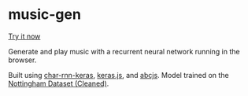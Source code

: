 music-gen
=========

[Try it now](https://ekzhang.github.io/music-gen/)

Generate and play music with a recurrent neural network running in the browser.

Built using [char-rnn-keras](https://github.com/ekzhang/char-rnn-keras), [keras.js](https://transcranial.github.io/keras-js), and [abcjs](https://abcjs.net). Model trained on the [Nottingham Dataset (Cleaned)](https://github.com/jukedeck/nottingham-dataset).
